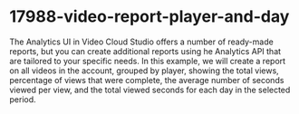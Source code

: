 # 17988-video-report-player-and-day
The Analytics UI in Video Cloud Studio offers a number of ready-made reports, but you can create additional reports using he Analytics API that are tailored to your specific needs. In this example, we will create a report on all videos in the account, grouped by player, showing the total views, percentage of views that were complete, the average number of seconds viewed per view, and the total viewed seconds for each day in the selected period.
